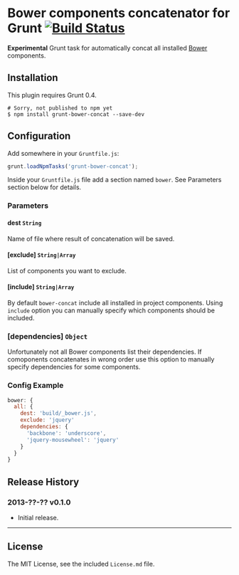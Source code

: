 # Bower components concatenator for Grunt [![Build Status](https://travis-ci.org/sapegin/grunt-bower-concat.png)](https://travis-ci.org/sapegin/grunt-bower-concat)

**Experimental** Grunt task for automatically concat all installed [Bower](https://github.com/twitter/bower) components.


## Installation

This plugin requires Grunt 0.4.

```
# Sorry, not published to npm yet
$ npm install grunt-bower-concat --save-dev
```


## Configuration

Add somewhere in your `Gruntfile.js`:

```javascript
grunt.loadNpmTasks('grunt-bower-concat');
```

Inside your `Gruntfile.js` file add a section named `bower`. See Parameters section below for details.


### Parameters

#### dest `String`

Name of file where result of concatenation will be saved.

#### [exclude] `String|Array`

List of components you want to exclude.

#### [include] `String|Array`

By default `bower-concat` include all installed in project components. Using `include` option you can manually specify which components should be included.

### [dependencies] `Object`

Unfortunately not all Bower components list their dependencies. If comoponents concatenates in wrong order use this option to manually specify dependencies for some components.


### Config Example

``` javascript
bower: {
  all: {
    dest: 'build/_bower.js',
    exclude: 'jquery'
    dependencies: {
      'backbone': 'underscore',
      'jquery-mousewheel': 'jquery'
    }
  }
}
```

## Release History

### 2013-??-?? v0.1.0

* Initial release.

---

## License

The MIT License, see the included `License.md` file.
